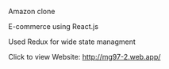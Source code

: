 Amazon clone

E-commerce using React.js

Used Redux for wide state managment

Click to view Website: http://mg97-2.web.app/